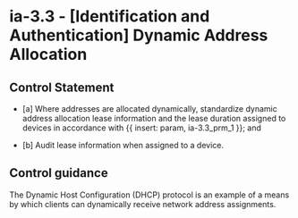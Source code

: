 # ia-3.3 - \[Identification and Authentication\] Dynamic Address Allocation

## Control Statement

- \[a\] Where addresses are allocated dynamically, standardize dynamic address allocation lease information and the lease duration assigned to devices in accordance with {{ insert: param, ia-3.3_prm_1 }}; and

- \[b\] Audit lease information when assigned to a device.

## Control guidance

The Dynamic Host Configuration (DHCP) protocol is an example of a means by which clients can dynamically receive network address assignments.
